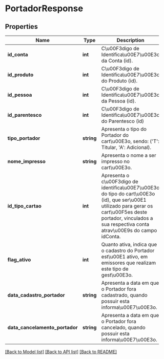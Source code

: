 # PortadorResponse

## Properties
Name | Type | Description | Notes
------------ | ------------- | ------------- | -------------
**id_conta** | **int** | C\u00F3digo de Identifica\u00E7\u00E3o da Conta (id). | [optional] 
**id_produto** | **int** | C\u00F3digo de Identifica\u00E7\u00E3o do Produto (id). | [optional] 
**id_pessoa** | **int** | C\u00F3digo de Identifica\u00E7\u00E3o da Pessoa (id). | [optional] 
**id_parentesco** | **int** | C\u00F3digo de Identifica\u00E7\u00E3o do Parentesco (id) | [optional] 
**tipo_portador** | **string** | Apresenta o tipo do Portador do cart\u00E3o, sendo: (&#39;T&#39;: Titular, &#39;A&#39;: Adicional). | [optional] 
**nome_impresso** | **string** | Apresenta o nome a ser impresso no cart\u00E3o. | [optional] 
**id_tipo_cartao** | **int** | Apresenta o c\u00F3digo de identifica\u00E7\u00E3o do tipo do cart\u00E3o (id), que ser\u00E1 utilizado para gerar os cart\u00F5es deste portador, vinculados a sua respectiva conta atrav\u00E9s do campo idConta. | [optional] 
**flag_ativo** | **int** | Quanto ativa, indica que o cadastro do Portador est\u00E1 ativo, em emissores que realizam este tipo de gest\u00E3o. | [optional] 
**data_cadastro_portador** | **string** | Apresenta a data em que o Portador fora cadastrado, quando possuir esta informa\u00E7\u00E3o. | [optional] 
**data_cancelamento_portador** | **string** | Apresenta a data em que o Portador fora cancelado, quando possuir esta informa\u00E7\u00E3o. | [optional] 

[[Back to Model list]](../README.md#documentation-for-models) [[Back to API list]](../README.md#documentation-for-api-endpoints) [[Back to README]](../README.md)


